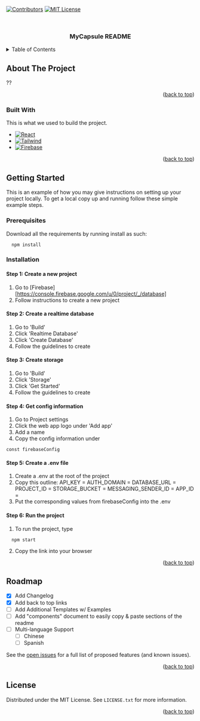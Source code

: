 <!-- Improved compatibility of back to top link: See: https://github.com/othneildrew/Best-README-Template/pull/73 -->
<a name="readme-top"></a>

<!-- PROJECT SHIELDS -->
[![Contributors][contributors-shield]][contributors-url]
[![MIT License][license-shield]][license-url]

<br />
<div align="center">
  <h3 align="center">MyCapsule README</h3>
</div>

<!-- TABLE OF CONTENTS -->
<details>
  <summary>Table of Contents</summary>
  <ol>
    <li>
      <a href="#about-the-project">About The Project</a>
      <ul>
        <li><a href="#built-with">Built With</a></li>
      </ul>
    </li>
    <li>
      <a href="#getting-started">Getting Started</a>
      <ul>
        <li><a href="#prerequisites">Prerequisites</a></li>
        <li><a href="#installation">Installation</a></li>
      </ul>
    </li>
    <li><a href="#roadmap">Roadmap</a></li>
    <li><a href="#license">License</a></li>
  </ol>
</details>


<!-- ABOUT THE PROJECT -->
## About The Project

??

<p align="right">(<a href="#readme-top">back to top</a>)</p>

### Built With

This is what we used to build the project.

* [![React][React.js]][React-url]
* [![Tailwind][tailwindcss]][tailwindcss-url]
* [![Firebase][firebase]][firebase-url]

<p align="right">(<a href="#readme-top">back to top</a>)</p>

<!-- GETTING STARTED -->
## Getting Started

This is an example of how you may give instructions on setting up your project locally.
To get a local copy up and running follow these simple example steps.

### Prerequisites

Download all the requirements by running install as such:
```
  npm install
```

### Installation

#### Step 1: Create a new project
1. Go to [Firebase][https://console.firebase.google.com/u/0/project/_/database]
2. Follow instructions to create a new project

#### Step 2: Create a realtime database
1. Go to 'Build'
2. Click 'Realtime Database'
3. Click 'Create Database'
4. Follow the guidelines to create

#### Step 3: Create storage
1. Go to 'Build'
2. Click 'Storage'
3. Click 'Get Started'
4. Follow the guidelines to create

#### Step 4: Get config information
1. Go to Project settings
2. Click the web app logo under 'Add app'
3. Add a name
4. Copy the config information under 
``` 
const firebaseConfig 
``` 

#### Step 5: Create a .env file
1. Create a .env at the root of the project
2. Copy this outline:
API_KEY = 
AUTH_DOMAIN = 
DATABASE_URL = 
PROJECT_ID = 
STORAGE_BUCKET = 
MESSAGING_SENDER_ID =
APP_ID =
3. Put the corresponding values from firebaseConfig into the .env

#### Step 6: Run the project
1. To run the project, type 
```
  npm start
```
2. Copy the link into your browser

<p align="right">(<a href="#readme-top">back to top</a>)</p>

<!-- ROADMAP -->
## Roadmap

- [x] Add Changelog
- [x] Add back to top links
- [ ] Add Additional Templates w/ Examples
- [ ] Add "components" document to easily copy & paste sections of the readme
- [ ] Multi-language Support
    - [ ] Chinese
    - [ ] Spanish

See the [open issues](https://github.com/othneildrew/Best-README-Template/issues) for a full list of proposed features (and known issues).

<p align="right">(<a href="#readme-top">back to top</a>)</p>

<!-- LICENSE -->
## License

Distributed under the MIT License. See `LICENSE.txt` for more information.

<p align="right">(<a href="#readme-top">back to top</a>)</p>


<!-- MARKDOWN LINKS & IMAGES -->
[contributors-shield]: https://img.shields.io/github/contributors/othneildrew/Best-README-Template.svg?style=for-the-badge
[contributors-url]: https://github.com/394-w23/Coral-Client/graphs/contributors
[license-shield]: https://img.shields.io/github/license/othneildrew/Best-README-Template.svg?style=for-the-badge
[license-url]: https://github.com/394-w23/Coral-Client/blob/main/LICENSE
[React.js]: https://img.shields.io/badge/React-20232A?style=for-the-badge&logo=react&logoColor=61DAFB
[React-url]: https://reactjs.org/
[Vue.js]: https://img.shields.io/badge/Vue.js-35495E?style=for-the-badge&logo=vuedotjs&logoColor=4FC08D
[Vue-url]: https://vuejs.org/
[tailwindcss]: https://shields.io/badge/Tailwind-20232A?style=for-the-badge&logo=tailwindcss&logoColor=61DAFB
[tailwindcss-url]: https://tailwindcss.com/
[firebase]: https://shields.io/badge/Firebase-20232A?style=for-the-badge&logo=firebase
[firebase-url]: https://firebase.google.com/